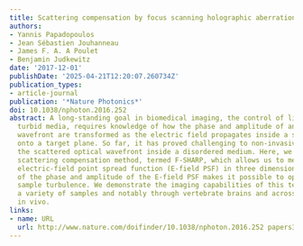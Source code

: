 ```yaml
---
title: Scattering compensation by focus scanning holographic aberration probing (F-SHARP)
authors:
- Yannis Papadopoulos
- Jean Sébastien Jouhanneau
- James F. A. A Poulet
- Benjamin Judkewitz
date: '2017-12-01'
publishDate: '2025-04-21T12:20:07.260734Z'
publication_types:
- article-journal
publication: '*Nature Photonics*'
doi: 10.1038/nphoton.2016.252
abstract: A long-standing goal in biomedical imaging, the control of light inside
  turbid media, requires knowledge of how the phase and amplitude of an illuminating
  wavefront are transformed as the electric field propagates inside a scattering sample
  onto a target plane. So far, it has proved challenging to non-invasively characterize
  the scattered optical wavefront inside a disordered medium. Here, we present a non-invasive
  scattering compensation method, termed F-SHARP, which allows us to measure the scattered
  electric-field point spread function (E-field PSF) in three dimensions. Knowledge
  of the phase and amplitude of the E-field PSF makes it possible to optically cancel
  sample turbulence. We demonstrate the imaging capabilities of this technique on
  a variety of samples and notably through vertebrate brains and across thinned skull
  in vivo.
links:
- name: URL
  url: http://www.nature.com/doifinder/10.1038/nphoton.2016.252 papers3://publication/doi/10.1038/nphoton.2016.252
---
```

